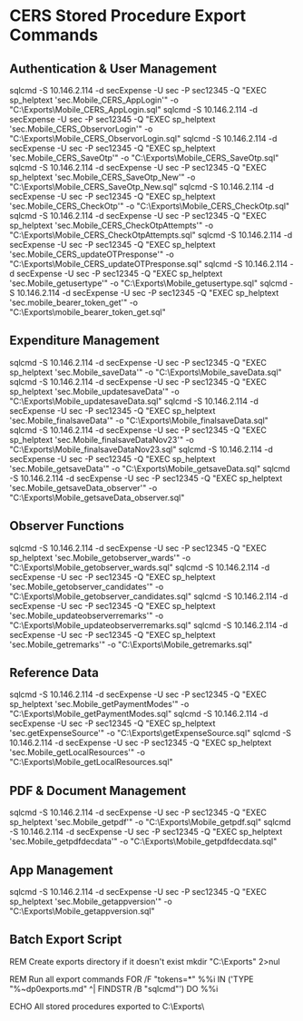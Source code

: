 # CERS Stored Procedure Export Commands

## Authentication & User Management
sqlcmd -S 10.146.2.114 -d secExpense -U sec -P sec12345 -Q "EXEC sp_helptext 'sec.Mobile_CERS_AppLogin'" -o "C:\Exports\Mobile_CERS_AppLogin.sql"
sqlcmd -S 10.146.2.114 -d secExpense -U sec -P sec12345 -Q "EXEC sp_helptext 'sec.Mobile_CERS_ObservorLogin'" -o "C:\Exports\Mobile_CERS_ObservorLogin.sql"
sqlcmd -S 10.146.2.114 -d secExpense -U sec -P sec12345 -Q "EXEC sp_helptext 'sec.Mobile_CERS_SaveOtp'" -o "C:\Exports\Mobile_CERS_SaveOtp.sql"
sqlcmd -S 10.146.2.114 -d secExpense -U sec -P sec12345 -Q "EXEC sp_helptext 'sec.Mobile_CERS_SaveOtp_New'" -o "C:\Exports\Mobile_CERS_SaveOtp_New.sql"
sqlcmd -S 10.146.2.114 -d secExpense -U sec -P sec12345 -Q "EXEC sp_helptext 'sec.Mobile_CERS_CheckOtp'" -o "C:\Exports\Mobile_CERS_CheckOtp.sql"
sqlcmd -S 10.146.2.114 -d secExpense -U sec -P sec12345 -Q "EXEC sp_helptext 'sec.Mobile_CERS_CheckOtpAttempts'" -o "C:\Exports\Mobile_CERS_CheckOtpAttempts.sql"
sqlcmd -S 10.146.2.114 -d secExpense -U sec -P sec12345 -Q "EXEC sp_helptext 'sec.Mobile_CERS_updateOTPresponse'" -o "C:\Exports\Mobile_CERS_updateOTPresponse.sql"
sqlcmd -S 10.146.2.114 -d secExpense -U sec -P sec12345 -Q "EXEC sp_helptext 'sec.Mobile_getusertype'" -o "C:\Exports\Mobile_getusertype.sql"
sqlcmd -S 10.146.2.114 -d secExpense -U sec -P sec12345 -Q "EXEC sp_helptext 'sec.mobile_bearer_token_get'" -o "C:\Exports\mobile_bearer_token_get.sql"

## Expenditure Management
sqlcmd -S 10.146.2.114 -d secExpense -U sec -P sec12345 -Q "EXEC sp_helptext 'sec.Mobile_saveData'" -o "C:\Exports\Mobile_saveData.sql"
sqlcmd -S 10.146.2.114 -d secExpense -U sec -P sec12345 -Q "EXEC sp_helptext 'sec.Mobile_updatesaveData'" -o "C:\Exports\Mobile_updatesaveData.sql"
sqlcmd -S 10.146.2.114 -d secExpense -U sec -P sec12345 -Q "EXEC sp_helptext 'sec.Mobile_finalsaveData'" -o "C:\Exports\Mobile_finalsaveData.sql"
sqlcmd -S 10.146.2.114 -d secExpense -U sec -P sec12345 -Q "EXEC sp_helptext 'sec.Mobile_finalsaveDataNov23'" -o "C:\Exports\Mobile_finalsaveDataNov23.sql"
sqlcmd -S 10.146.2.114 -d secExpense -U sec -P sec12345 -Q "EXEC sp_helptext 'sec.Mobile_getsaveData'" -o "C:\Exports\Mobile_getsaveData.sql"
sqlcmd -S 10.146.2.114 -d secExpense -U sec -P sec12345 -Q "EXEC sp_helptext 'sec.Mobile_getsaveData_observer'" -o "C:\Exports\Mobile_getsaveData_observer.sql"

## Observer Functions
sqlcmd -S 10.146.2.114 -d secExpense -U sec -P sec12345 -Q "EXEC sp_helptext 'sec.Mobile_getobserver_wards'" -o "C:\Exports\Mobile_getobserver_wards.sql"
sqlcmd -S 10.146.2.114 -d secExpense -U sec -P sec12345 -Q "EXEC sp_helptext 'sec.Mobile_getobserver_candidates'" -o "C:\Exports\Mobile_getobserver_candidates.sql"
sqlcmd -S 10.146.2.114 -d secExpense -U sec -P sec12345 -Q "EXEC sp_helptext 'sec.Mobile_updateobserverremarks'" -o "C:\Exports\Mobile_updateobserverremarks.sql"
sqlcmd -S 10.146.2.114 -d secExpense -U sec -P sec12345 -Q "EXEC sp_helptext 'sec.Mobile_getremarks'" -o "C:\Exports\Mobile_getremarks.sql"

## Reference Data
sqlcmd -S 10.146.2.114 -d secExpense -U sec -P sec12345 -Q "EXEC sp_helptext 'sec.Mobile_getPaymentModes'" -o "C:\Exports\Mobile_getPaymentModes.sql"
sqlcmd -S 10.146.2.114 -d secExpense -U sec -P sec12345 -Q "EXEC sp_helptext 'sec.getExpenseSource'" -o "C:\Exports\getExpenseSource.sql"
sqlcmd -S 10.146.2.114 -d secExpense -U sec -P sec12345 -Q "EXEC sp_helptext 'sec.Mobile_getLocalResources'" -o "C:\Exports\Mobile_getLocalResources.sql"

## PDF & Document Management
sqlcmd -S 10.146.2.114 -d secExpense -U sec -P sec12345 -Q "EXEC sp_helptext 'sec.Mobile_getpdf'" -o "C:\Exports\Mobile_getpdf.sql"
sqlcmd -S 10.146.2.114 -d secExpense -U sec -P sec12345 -Q "EXEC sp_helptext 'sec.Mobile_getpdfdecdata'" -o "C:\Exports\Mobile_getpdfdecdata.sql"

## App Management
sqlcmd -S 10.146.2.114 -d secExpense -U sec -P sec12345 -Q "EXEC sp_helptext 'sec.Mobile_getappversion'" -o "C:\Exports\Mobile_getappversion.sql"

## Batch Export Script
REM Create exports directory if it doesn't exist
mkdir "C:\Exports" 2>nul

REM Run all export commands
FOR /F "tokens=*" %%i IN ('TYPE "%~dp0exports.md" ^| FINDSTR /B "sqlcmd"') DO %%i

ECHO All stored procedures exported to C:\Exports\

